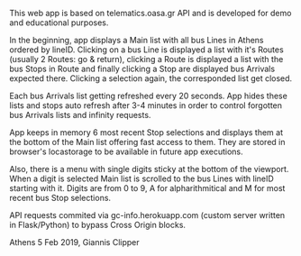 This web app is based on telematics.oasa.gr API and is developed for demo and educational purposes.

In the beginning, app displays a Main list with all bus Lines in Athens ordered by lineID. Clicking on a bus Line is displayed a list with it's Routes (usually 2 Routes: go & return), clicking a Route is displayed a list with the bus Stops in Route and finally clicking a Stop are displayed bus Arrivals expected there. Clicking a selection again, the corresponded list get closed.

Each bus Arrivals list getting refreshed every 20 seconds. App hides these lists and stops auto refresh after 3-4 minutes in order to control forgotten bus Arrivals lists and infinity requests.

App keeps in memory 6 most recent Stop selections and displays them at the bottom of the Main list offering fast access to them. They are stored in browser's locastorage to be available in future app executions.

Also, there is a menu with single digits sticky at the bottom of the viewport. When a digit is selected Main list is scrolled to the bus Lines with lineID starting with it. Digits are from 0 to 9, A for alpharithmitical and M for most recent bus Stop selections.

API requests commited via gc-info.herokuapp.com (custom server written in Flask/Python) to bypass Cross Origin blocks.

Athens 5 Feb 2019, Giannis Clipper
